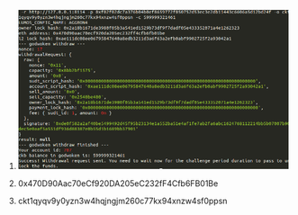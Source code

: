1. ![Call](https://github.com/mistakeone/nervos_first_try/blob/master/9%20task/cccccccccccccccc.png?raw=true "Call")



2. 0x470D90Aac70eCf920DA205eC232fF4Cfb6FB01Be

3. ckt1qyqv9y0yzn3w4hqjngjm260c77kx94xnzw4sf0ppsn
